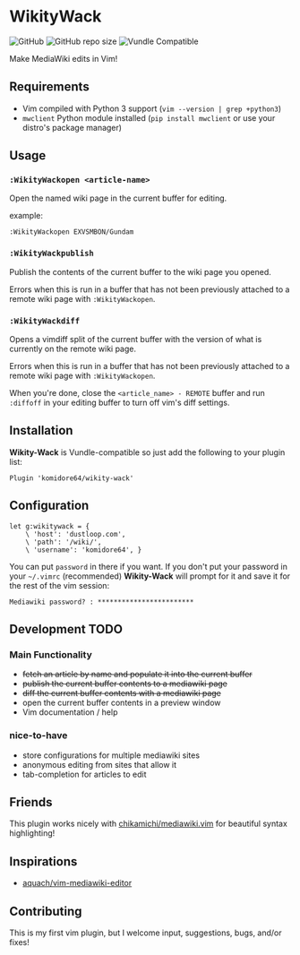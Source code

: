 # WikityWack

![GitHub](https://img.shields.io/github/license/komidore64/wikitywack)
![GitHub repo size](https://img.shields.io/github/repo-size/komidore64/wikitywack)
![Vundle Compatible](https://img.shields.io/badge/Vundle.vim-compatible-yellow)

Make MediaWiki edits in Vim!

## Requirements

- Vim compiled with Python 3 support (`vim --version | grep +python3`)
- `mwclient` Python module installed (`pip install mwclient` or use your
  distro's package manager)

## Usage

### `:WikityWackopen <article-name>`

Open the named wiki page in the current buffer for editing.

example:

```vim
:WikityWackopen EXVSMBON/Gundam
```

### `:WikityWackpublish`

Publish the contents of the current buffer to the wiki page you opened.

Errors when this is run in a buffer that has not been previously attached
to a remote wiki page with `:WikityWackopen`.

### `:WikityWackdiff`

Opens a vimdiff split of the current buffer with the version of what is
currently on the remote wiki page.

Errors when this is run in a buffer that has not been previously attached
to a remote wiki page with `:WikityWackopen`.

When you're done, close the `<article_name> - REMOTE` buffer and run
`:diffoff` in your editing buffer to turn off vim's diff settings.

## Installation

**Wikity-Wack** is Vundle-compatible so just add the following to your
plugin list:

```vim
Plugin 'komidore64/wikity-wack'
```

## Configuration

```vim
let g:wikitywack = {
    \ 'host': 'dustloop.com',
    \ 'path': '/wiki/',
    \ 'username': 'komidore64', }
```

You can put `password` in there if you want. If you don't put your
password in your `~/.vimrc` (recommended) **Wikity-Wack** will prompt for
it and save it for the rest of the vim session:

```
Mediawiki password? : ************************
```

## Development TODO

### Main Functionality

- ~~fetch an article by name and populate it into the current buffer~~
- ~~publish the current buffer contents to a mediawiki page~~
- ~~diff the current buffer contents with a mediawiki page~~
- open the current buffer contents in a preview window
- Vim documentation / help

### nice-to-have

- store configurations for multiple mediawiki sites
- anonymous editing from sites that allow it
- tab-completion for articles to edit

## Friends

This plugin works nicely with
[chikamichi/mediawiki.vim](https://github.com/chikamichi/mediawiki.vim)
for beautiful syntax highlighting!

## Inspirations

- [aquach/vim-mediawiki-editor](https://github.com/aquach/vim-mediawiki-editor)

## Contributing

This is my first vim plugin, but I welcome input, suggestions, bugs,
and/or fixes!
